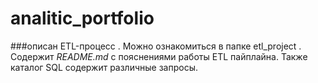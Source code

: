 # analitic_portfolio
###описан ETL-процесс .
Можно ознакомиться в папке etl_project .
Содержит *README.md* с пояснениями работы ETL пайплайна. 
Также каталог SQL содержит различные запросы. 
